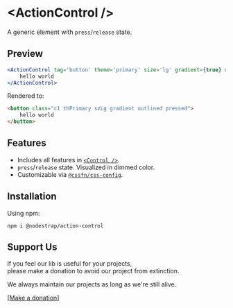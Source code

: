 # &lt;ActionControl /&gt;
A generic element with `press`/`release` state.

## Preview

```jsx
<ActionControl tag='button' theme='primary' size='lg' gradient={true} outlined={true} press={true} >
    hello world
</ActionControl>
```
Rendered to:
```html
<button class="c1 thPrimary szLg gradient outlined pressed">
    hello world
</button>
```

## Features
* Includes all features in [`<Control />`](https://www.npmjs.com/package/@nodestrap/control).
* `press`/`release` state. Visualized in dimmed color.
* Customizable via [`@cssfn/css-config`](https://www.npmjs.com/package/@cssfn/css-config).

## Installation

Using npm:
```
npm i @nodestrap/action-control
```

## Support Us

If you feel our lib is useful for your projects,  
please make a donation to avoid our project from extinction.

We always maintain our projects as long as we're still alive.

[[Make a donation](https://ko-fi.com/heymarco)]

